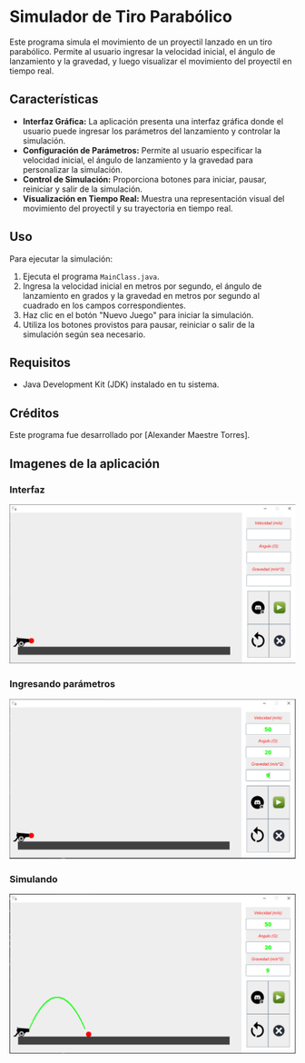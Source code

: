 # Simulador de Tiro Parabólico

Este programa simula el movimiento de un proyectil lanzado en un tiro parabólico. Permite al usuario ingresar la velocidad inicial, el ángulo de lanzamiento y la gravedad, y luego visualizar el movimiento del proyectil en tiempo real.

## Características

- **Interfaz Gráfica:** La aplicación presenta una interfaz gráfica donde el usuario puede ingresar los parámetros del lanzamiento y controlar la simulación.
- **Configuración de Parámetros:** Permite al usuario especificar la velocidad inicial, el ángulo de lanzamiento y la gravedad para personalizar la simulación.
- **Control de Simulación:** Proporciona botones para iniciar, pausar, reiniciar y salir de la simulación.
- **Visualización en Tiempo Real:** Muestra una representación visual del movimiento del proyectil y su trayectoria en tiempo real.

## Uso

Para ejecutar la simulación:

1. Ejecuta el programa `MainClass.java`.
2. Ingresa la velocidad inicial en metros por segundo, el ángulo de lanzamiento en grados y la gravedad en metros por segundo al cuadrado en los campos correspondientes.
3. Haz clic en el botón "Nuevo Juego" para iniciar la simulación.
4. Utiliza los botones provistos para pausar, reiniciar o salir de la simulación según sea necesario.

## Requisitos

- Java Development Kit (JDK) instalado en tu sistema.

## Créditos

Este programa fue desarrollado por [Alexander Maestre Torres].

## Imagenes de la aplicación

### Interfaz
<div>
    <img src="images-readme/image1.png">
</div>

### Ingresando parámetros
<div>
    <img src="images-readme/image2.png">
</div>

### Simulando
<div>
    <img src="images-readme/image.png">
</div>
